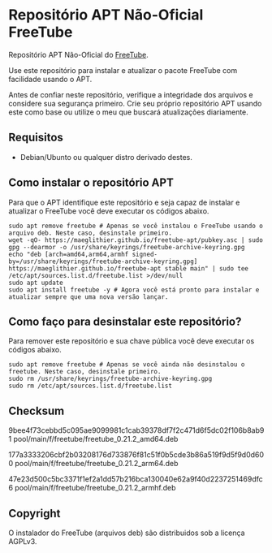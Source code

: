 # Repositório APT Não-Oficial FreeTube

Repositório APT Não-Oficial do [FreeTube](https://github.com/FreeTubeApp/FreeTube).

Use este repositório para instalar e atualizar o pacote FreeTube com facilidade usando o APT.

Antes de confiar neste repositório, verifique a integridade dos arquivos e considere sua segurança primeiro. Crie seu próprio repositório APT usando este como base ou utilize o meu que buscará atualizações diariamente.

## Requisitos

* Debian/Ubunto ou qualquer distro derivado destes.

## Como instalar o repositório APT

Para que o APT identifique este repositório e seja capaz de instalar e atualizar o FreeTube você deve executar os códigos abaixo.

```shell
sudo apt remove freetube # Apenas se você instalou o FreeTube usando o arquivo deb. Neste caso, desinstale primeiro.
wget -qO- https://maeglithier.github.io/freetube-apt/pubkey.asc | sudo gpg --dearmor -o /usr/share/keyrings/freetube-archive-keyring.gpg
echo "deb [arch=amd64,arm64,armhf signed-by=/usr/share/keyrings/freetube-archive-keyring.gpg] https://maeglithier.github.io/freetube-apt stable main" | sudo tee /etc/apt/sources.list.d/freetube.list >/dev/null
sudo apt update
sudo apt install freetube -y # Agora você está pronto para instalar e atualizar sempre que uma nova versão lançar.
```

## Como faço para desinstalar este repositório?

Para remover este repositório e sua chave pública você deve executar os códigos abaixo.

```shell
sudo apt remove freetube # Apenas se você ainda não desinstalou o freetube. Neste caso, desinstale primeiro.
sudo rm /usr/share/keyrings/freetube-archive-keyring.gpg
sudo rm /etc/apt/sources.list.d/freetube.list
```

## Checksum

9bee4f73cebbd5c095ae9099981c1cab39378df7f2c471d6f5dc02f106b8ab91  pool/main/f/freetube/freetube_0.21.2_amd64.deb

177a3333206cbf2b03208176d733876f81c51f0b5cde3b86a519f9d5f9d0d600  pool/main/f/freetube/freetube_0.21.2_arm64.deb

47e23d500c5bc3371f1ef2a1dd57b216bca130040e62a9f40d2237251469dfc6  pool/main/f/freetube/freetube_0.21.2_armhf.deb

## Copyright

O instalador do FreeTube (arquivos deb) são distribuidos sob a licença AGPLv3.
